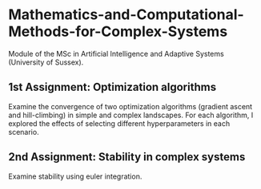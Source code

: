 # Mathematics-and-Computational-Methods-for-Complex-Systems
Module of the MSc in Artificial Intelligence and Adaptive Systems (University of Sussex).
## 1st Assignment: Optimization algorithms
Examine the convergence of two optimization algorithms (gradient ascent and hill-climbing) in simple and complex landscapes. For each algorithm, I explored the effects of selecting different hyperparameters in each scenario. 

## 2nd Assignment: Stability in complex systems 
Examine stability using euler integration.
